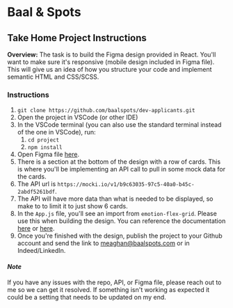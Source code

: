 # Baal & Spots

## Take Home Project Instructions

**Overview:**
The task is to build the Figma design provided in React. You'll want to make sure it's responsive (mobile design included in Figma file). This will give us an idea of how you structure your code and implement semantic HTML and CSS/SCSS.

### Instructions

1. `git clone https://github.com/baalspots/dev-applicants.git`
2. Open the project in VSCode (or other IDE)
3. In the VSCode terminal (you can also use the standard terminal instead of the one in VSCode), run:
   1. `cd project`
   2. `npm install`
4. Open Figma file <a href="https://www.figma.com/file/gfE3cQUMM2XeZsRQwOFMIX/Landing-page?node-id=0%3A1" target="_blank">here</a>.
5. There is a section at the bottom of the design with a row of cards. This is where you'll be implementing an API call to pull in some mock data for the cards.
6. The API url is `https://mocki.io/v1/b9c63035-97c5-40a0-b45c-2abdf5261bdf`.
7. The API will have more data than what is needed to be displayed, so make to to limit it to just show 6 cards.
8. In the `App.js` file, you'll see an import from `emotion-flex-grid`. Please use this when building the design. You can reference the documentation <a href="https://github.com/rann91/emotion-flex-grid" target="_blank">here</a> or <a href="https://rann91.github.io/emotion-flex-grid/" target="_blank">here</a>.
9. Once you're finished with the design, publish the project to your Github account and send the link to [meaghan@baalspots.com](mailto:meaghan@baalspots.com) or in Indeed/LinkedIn.

#### _Note_

If you have any issues with the repo, API, or Figma file, please reach out to me so we can get it resolved. If something isn't working as expected it could be a setting that needs to be updated on my end.
